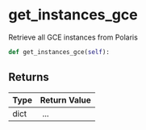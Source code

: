 # get_instances_gce

Retrieve all GCE instances from Polaris

```py
def get_instances_gce(self):
```



## Returns

| Type | Return Value                                                                                  |
|------|-----------------------------------------------------------------------------------------------|
| dict | ... |



